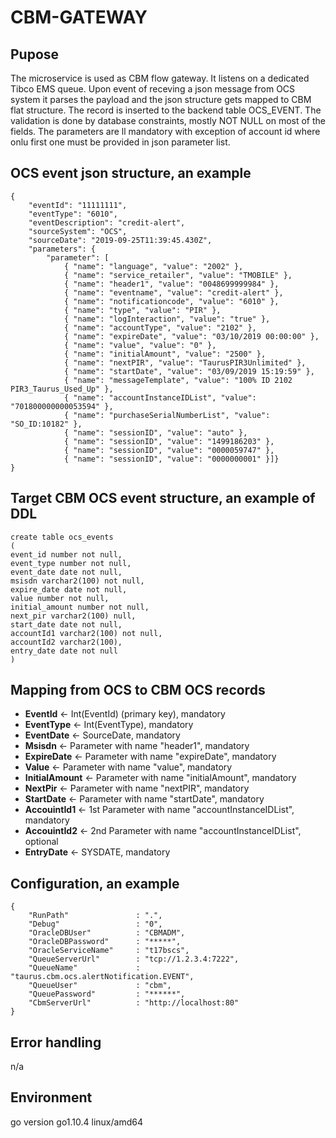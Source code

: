 # CBM-GATEWAY

## Pupose

The microservice is used as CBM flow gateway. It listens on a dedicated Tibco 
EMS queue. Upon event of receving a json message from OCS system it parses 
the payload and the json structure gets mapped to CBM flat structure. 
The record is inserted to the backend table OCS_EVENT. The validation is done
by database constraints, mostly NOT NULL on most of the fields. 
The parameters are ll mandatory with exception of account id where onlu first
one must be provided in json parameter list.

## OCS event json structure, an example

```
{
	"eventId": "11111111",
	"eventType": "6010",
	"eventDescription": "credit-alert",
	"sourceSystem": "OCS",
	"sourceDate": "2019-09-25T11:39:45.430Z",
	"parameters": {
		"parameter": [
			{ "name": "language", "value": "2002" },
			{ "name": "service_retailer", "value": "TMOBILE" },
			{ "name": "header1", "value": "0048699999984" },
			{ "name": "eventname", "value": "credit-alert" },
			{ "name": "notificationcode", "value": "6010" },
			{ "name": "type", "value": "PIR" },
			{ "name": "logInteraction", "value": "true" },
			{ "name": "accountType", "value": "2102" },
			{ "name": "expireDate", "value": "03/10/2019 00:00:00" },
			{ "name": "value", "value": "0" },
			{ "name": "initialAmount", "value": "2500" },
			{ "name": "nextPIR", "value": "TaurusPIR3Unlimited" },
			{ "name": "startDate", "value": "03/09/2019 15:19:59" },
			{ "name": "messageTemplate", "value": "100% ID 2102 PIR3_Taurus_Used_Up" },
			{ "name": "accountInstanceIDList", "value": "701800000000053594" },
			{ "name": "purchaseSerialNumberList", "value": "SO_ID:10182" },
			{ "name": "sessionID", "value": "auto" },
			{ "name": "sessionID", "value": "1499186203" },
			{ "name": "sessionID", "value": "0000059747" },
			{ "name": "sessionID", "value": "0000000001" }]}
}
```

## Target CBM OCS event structure, an example of DDL

```
create table ocs_events 
(
event_id number not null,
event_type number not null,
event_date date not null,
msisdn varchar2(100) not null,
expire_date date not null,
value number not null,
initial_amount number not null,
next_pir varchar2(100) null,
start_date date not null,
accountId1 varchar2(100) not null,
accountId2 varchar2(100),
entry_date date not null
) 
```

## Mapping from OCS to CBM OCS records

 - **EventId**       <- Int(EventId) (primary key), mandatory
 - **EventType**     <- Int(EventType), mandatory
 - **EventDate**     <- SourceDate, mandatory
 - **Msisdn**        <- Parameter with name "header1", mandatory
 - **ExpireDate**    <- Parameter with name "expireDate", mandatory
 - **Value**         <- Parameter with name "value", mandatory
 - **InitialAmount** <- Parameter with name "initialAmount", mandatory
 - **NextPir**       <- Parameter with name "nextPIR", mandatory
 - **StartDate**     <- Parameter with name "startDate", mandatory
 - **AccouintId1**   <- 1st Parameter with name "accountInstanceIDList", mandatory
 - **AccouintId2**   <- 2nd Parameter with name "accountInstanceIDList", optional
 - **EntryDate**     <- SYSDATE, mandatory

## Configuration, an example

```
{
	"RunPath"               : ".",
	"Debug"                 : "0",
	"OracleDBUser"          : "CBMADM",
	"OracleDBPassword"      : "*****",
	"OracleServiceName"     : "t17bscs",
	"QueueServerUrl"        : "tcp://1.2.3.4:7222",	
	"QueueName"             : "taurus.cbm.ocs.alertNotification.EVENT",
	"QueueUser"             : "cbm",
	"QueuePassword"         : "******",
	"CbmServerUrl"          : "http://localhost:80"
}
```

## Error handling

n/a

## Environment

go version go1.10.4 linux/amd64


